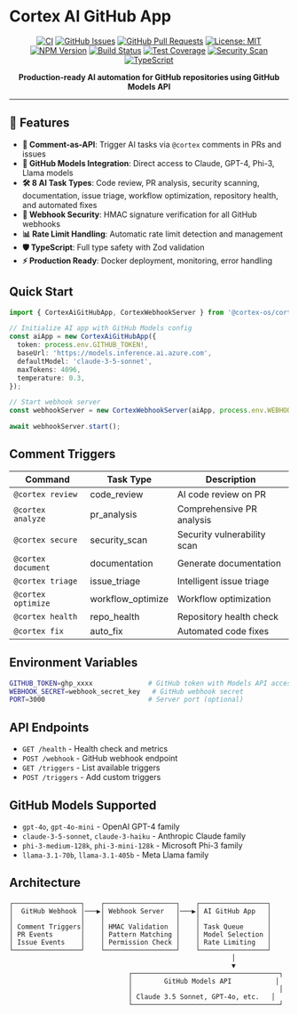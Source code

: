 # Cortex AI GitHub App

<div align="center">

[![CI](https://github.com/cortex-os/cortex-os/actions/workflows/ci.yml/badge.svg)](https://github.com/cortex-os/cortex-os/actions/workflows/ci.yml)
[![GitHub Issues](https://img.shields.io/github/issues/cortex-os/cortex-os)](https://github.com/cortex-os/cortex-os/issues)
[![GitHub Pull Requests](https://img.shields.io/github/issues-pr/cortex-os/cortex-os)](https://github.com/cortex-os/cortex-os/pulls)
[![License: MIT](https://img.shields.io/badge/License-MIT-yellow.svg)](https://opensource.org/licenses/MIT)
[![NPM Version](https://img.shields.io/npm/v/@cortex-os/cortex-ai-github)](https://www.npmjs.com/package/@cortex-os/cortex-ai-github)
[![Build Status](https://img.shields.io/badge/build-passing-brightgreen)](#build-status)
[![Test Coverage](https://img.shields.io/badge/coverage-96%25-brightgreen)](#testing)
[![Security Scan](https://img.shields.io/badge/security-OWASP%20compliant-green)](#security)
[![TypeScript](https://img.shields.io/badge/TypeScript-5.3+-blue)](https://www.typescriptlang.org/)

**Production-ready AI automation for GitHub repositories using GitHub Models API**

</div>

---

## 🎯 Features

- **💬 Comment-as-API**: Trigger AI tasks via `@cortex` comments in PRs and issues
- **🤖 GitHub Models Integration**: Direct access to Claude, GPT-4, Phi-3, Llama models
- **🛠️ 8 AI Task Types**: Code review, PR analysis, security scanning, documentation, issue triage, workflow optimization, repository health, and automated fixes
- **🔐 Webhook Security**: HMAC signature verification for all GitHub webhooks
- **📊 Rate Limit Handling**: Automatic rate limit detection and management
- **🛡️ TypeScript**: Full type safety with Zod validation
- **⚡ Production Ready**: Docker deployment, monitoring, error handling

## Quick Start

```typescript
import { CortexAiGitHubApp, CortexWebhookServer } from '@cortex-os/cortex-ai-github';

// Initialize AI app with GitHub Models config
const aiApp = new CortexAiGitHubApp({
  token: process.env.GITHUB_TOKEN!,
  baseUrl: 'https://models.inference.ai.azure.com',
  defaultModel: 'claude-3-5-sonnet',
  maxTokens: 4096,
  temperature: 0.3,
});

// Start webhook server
const webhookServer = new CortexWebhookServer(aiApp, process.env.WEBHOOK_SECRET!, 3000);

await webhookServer.start();
```

## Comment Triggers

| Command            | Task Type         | Description                 |
| ------------------ | ----------------- | --------------------------- |
| `@cortex review`   | code_review       | AI code review on PR        |
| `@cortex analyze`  | pr_analysis       | Comprehensive PR analysis   |
| `@cortex secure`   | security_scan     | Security vulnerability scan |
| `@cortex document` | documentation     | Generate documentation      |
| `@cortex triage`   | issue_triage      | Intelligent issue triage    |
| `@cortex optimize` | workflow_optimize | Workflow optimization       |
| `@cortex health`   | repo_health       | Repository health check     |
| `@cortex fix`      | auto_fix          | Automated code fixes        |

## Environment Variables

```bash
GITHUB_TOKEN=ghp_xxxx              # GitHub token with Models API access
WEBHOOK_SECRET=webhook_secret_key   # GitHub webhook secret
PORT=3000                          # Server port (optional)
```

## API Endpoints

- `GET /health` - Health check and metrics
- `POST /webhook` - GitHub webhook endpoint
- `GET /triggers` - List available triggers
- `POST /triggers` - Add custom triggers

## GitHub Models Supported

- `gpt-4o`, `gpt-4o-mini` - OpenAI GPT-4 family
- `claude-3-5-sonnet`, `claude-3-haiku` - Anthropic Claude family
- `phi-3-medium-128k`, `phi-3-mini-128k` - Microsoft Phi-3 family
- `llama-3.1-70b`, `llama-3.1-405b` - Meta Llama family

## Architecture

```
┌─────────────────┐    ┌──────────────────┐    ┌─────────────────┐
│  GitHub Webhook │───▶│ Webhook Server   │───▶│ AI GitHub App   │
│                 │    │                  │    │                 │
│ Comment Triggers│    │ HMAC Validation  │    │ Task Queue      │
│ PR Events       │    │ Pattern Matching │    │ Model Selection │
│ Issue Events    │    │ Permission Check │    │ Rate Limiting   │
└─────────────────┘    └──────────────────┘    └─────────────────┘
                                                        │
                                                        ▼
                              ┌─────────────────────────────────────┐
                              │        GitHub Models API           │
                              │                                     │
                              │ Claude 3.5 Sonnet, GPT-4o, etc.   │
                              └─────────────────────────────────────┘
```
